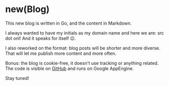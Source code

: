 # new(Blog)

This new blog is written in Go, and the content in Markdown.

I always wanted to have my initials as my domain name and here we are: src dot onl! And it speaks for itself 😉.

I also reworked on the format: blog posts will be shorter and more diverse. That will let me publish more content and more often.

Bonus: the blog is cookie-free, it doesn't use tracking or anything related. The code is visible on [GitHub](https://github.com/srchea/homepage) and runs on Google AppEngine.

Stay tuned!
